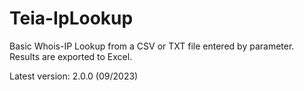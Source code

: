 # Teia-IpLookup
Basic Whois-IP Lookup from a CSV or TXT file entered by parameter. Results are exported to Excel.

Latest version: 2.0.0 (09/2023)
